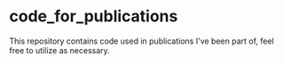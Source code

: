 # code_for_publications
This repository contains code used in publications I've been part of, feel free to utilize as necessary.
